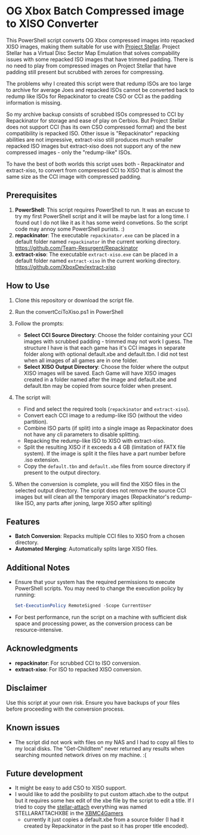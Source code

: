 # OG Xbox Batch Compressed image to XISO Converter

This PowerShell script converts OG Xbox compressed images into repacked XISO images, making them suitable for use with [Project Stellar](https://github.com/MakeMHz/project-stellar). 
Project Stellar has a Virtual Disc Sector Map Emulation that solves compability issues with some repacked ISO images that have trimmed padding. There is no need to play from compressed images on Project Stellar that have padding still present but scrubbed with zeroes for compressing.

The problems why I created this script were that redump ISOs are too large to archive for average Joes and repacked ISOs cannot be converted back to redump like ISOs for Repackinator to create CSO or CCI as the padding information is missing.

So my archive backup consists of scrubbed ISOs compressed to CCI by Repackinator for storage and ease of play on Cerbios. But Project Stellar does not support CCI (has its own CSO compressed format) and the best compatibility is repacked ISO.
Other issue is "Repackinator" repacking abilities are not impressive, extract-xiso still produces much smaller repacked ISO images but extract-xiso does not support any of the new compressed images - only the "redump-like" ISOs. 

To have the best of both worlds this script uses both - Repackinator and extract-xiso, to convert from compressed CCI to XISO that is almost the same size as the CCI image with compressed padding.

## Prerequisites

1. **PowerShell**: This script requires PowerShell to run. It was an excuse to try my first PowerShell script and it will be maybe last for a long time. I found out I do not like it as it has some weird convetions. So the script code may annoy some PowerShell purists. :)
2. **repackinator**: The executable `repackinator.exe` can be placed in a default folder named `repackinator` in the current working directory. https://github.com/Team-Resurgent/Repackinator
3. **extract-xiso**: The executable `extract-xiso.exe` can be placed in a default folder named `extract-xiso` in the current working directory. https://github.com/XboxDev/extract-xiso

## How to Use

1. Clone this repository or download the script file.

2. Run the convertCciToXiso.ps1 in PowerShell

4. Follow the prompts:
   - **Select CCI Source Directory**: Choose the folder containing your CCI images with scrubbed padding - trimmed may not work I guess. The structure I have is that each game has it's CCI images in separate folder along with optional default.xbe and default.tbn. I did not test when all images of all games are in one folder.
   - **Select XISO Output Directory**: Choose the folder where the output XISO images will be saved. Each Game will have XISO images created in a folder named after the image and default.xbe and default.tbn may be copied from source folder when present. 

5. The script will:
   - Find and select the required tools (`repackinator` and `extract-xiso`).
   - Convert each CCI image to a redump-like ISO (without the video partition).
   - Combine ISO parts (if split) into a single image as Repackinator does not have any cli parameters to disable splitting.
   - Repacking the redump-like ISO to XISO with extract-xiso.
   - Split the resulting XISO if it exceeds a 4 GB (limitation of FATX file system). If the image is split it the files have a part number before .iso extension.
   - Copy the `default.tbn` and `default.xbe` files from source directory if present to the output directory.

6. When the conversion is complete, you will find the XISO files in the selected output directory. The script does not remove the source CCI images but will clean all the temporary images (Repackinator's redump-like ISO, any parts after joning, large XISO after spliting)

## Features

- **Batch Conversion**: Repacks multiple CCI files to XISO from a chosen directory.
- **Automated Merging**: Automatically splits large XISO files.

## Additional Notes

- Ensure that your system has the required permissions to execute PowerShell scripts. You may need to change the execution policy by running:

    ```powershell
    Set-ExecutionPolicy RemoteSigned -Scope CurrentUser
    ```

- For best performance, run the script on a machine with sufficient disk space and processing power, as the conversion process can be resource-intensive.


## Acknowledgments

- **repackinator**: For scrubbed CCI to ISO conversion.
- **extract-xiso**: For ISO to repacked XISO conversion.

## Disclaimer

Use this script at your own risk. Ensure you have backups of your files before proceeding with the conversion process.

## Known issues

- The script did not work with files on my NAS and I had to copy all files to my local disks. The "Get-ChildItem" never returned any results when searching mounted network drives on my machine. :(

## Future development

- It might be easy to add CSO to XISO support.
- I would like to add the posibility to put custom attach.xbe to the output but it requires some hex edit of the xbe file by the script to edit a title. If I tried to copy the [stellar-attach](https://github.com/MakeMHz/stellar-attach/) everything was named STELLARATTACHXBE in the [XBMC4Gamers](https://github.com/Rocky5/XBMC4Gamers)
    - currently it just copies a default.xbe from a source folder (I had it created by Repackinator in the past so it has proper title encoded).